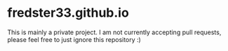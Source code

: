 # fredster33.github.io

This is mainly a private project. I am not currently accepting pull requests, please feel free to just ignore this repository :)
